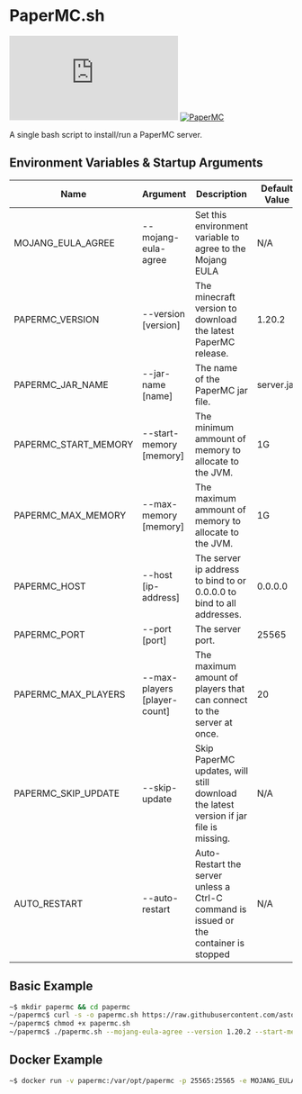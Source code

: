 # PaperMC.sh

![License](https://img.shields.io/github/license/astorks/papermc.sh?style=for-the-badge)
[![PaperMC](https://img.shields.io/badge/PaperMC-v1.16.3-blue?style=for-the-badge)]()

A single bash script to install/run a PaperMC server.<br />

## Environment Variables & Startup Arguments
| Name                      | Argument | Description | Default Value |
| ------------------------- | -------- | ------------| ------------- |
| MOJANG_EULA_AGREE         | --mojang-eula-agree | Set this environment variable to agree to the Mojang EULA | N/A |
| PAPERMC_VERSION           | --version [version] | The minecraft version to download the latest PaperMC release. | 1.20.2 |
| PAPERMC_JAR_NAME          | --jar-name [name] | The name of the PaperMC jar file. | server.jar |
| PAPERMC_START_MEMORY      | --start-memory [memory] | The minimum ammount of memory to allocate to the JVM. | 1G |
| PAPERMC_MAX_MEMORY        | --max-memory [memory] | The maximum ammount of memory to allocate to the JVM. | 1G |
| PAPERMC_HOST              | --host [ip-address] | The server ip address to bind to or 0.0.0.0 to bind to all addresses. | 0.0.0.0 |
| PAPERMC_PORT              | --port [port] | The server port. | 25565 |
| PAPERMC_MAX_PLAYERS       | --max-players [player-count] | The maximum amount of players that can connect to the server at once. | 20 |
| PAPERMC_SKIP_UPDATE       | --skip-update | Skip PaperMC updates, will still download the latest version if jar file is missing. | N/A |
| AUTO_RESTART              | --auto-restart | Auto-Restart the server unless a Ctrl-C command is issued or the container is stopped | N/A |


## Basic Example
```bash
~$ mkdir papermc && cd papermc
~/papermc$ curl -s -o papermc.sh https://raw.githubusercontent.com/astorks/PaperMC.sh/master/papermc.sh
~/papermc$ chmod +x papermc.sh
~/papermc$ ./papermc.sh --mojang-eula-agree --version 1.20.2 --start-memory 1G --max-memory 1G
```

## Docker Example
```bash
~$ docker run -v papermc:/var/opt/papermc -p 25565:25565 -e MOJANG_EULA_AGREE=1 -e PAPERMC_VERSION=1.20.2 -e PAPERMC_START_MEMORY=1G -e PAPERMC_MAX_MEMORY=1G -it astorks/papermc.sh:latest
```
